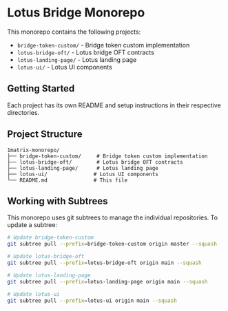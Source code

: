 # Lotus Bridge Monorepo

This monorepo contains the following projects:

- `bridge-token-custom/` - Bridge token custom implementation
- `lotus-bridge-oft/` - Lotus bridge OFT contracts
- `lotus-landing-page/` - Lotus landing page
- `lotus-ui/` - Lotus UI components

## Getting Started

Each project has its own README and setup instructions in their respective directories.

## Project Structure

```
1matrix-monorepo/
├── bridge-token-custom/     # Bridge token custom implementation
├── lotus-bridge-oft/        # Lotus bridge OFT contracts
├── lotus-landing-page/      # Lotus landing page
├── lotus-ui/               # Lotus UI components
└── README.md               # This file
```

## Working with Subtrees

This monorepo uses git subtrees to manage the individual repositories. To update a subtree:

```bash
# Update bridge-token-custom
git subtree pull --prefix=bridge-token-custom origin master --squash

# Update lotus-bridge-oft
git subtree pull --prefix=lotus-bridge-oft origin main --squash

# Update lotus-landing-page
git subtree pull --prefix=lotus-landing-page origin main --squash

# Update lotus-ui
git subtree pull --prefix=lotus-ui origin main --squash
```

